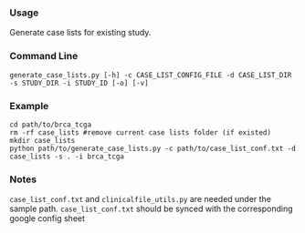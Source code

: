 ### Usage
Generate case lists for existing study.

### Command Line
```
generate_case_lists.py [-h] -c CASE_LIST_CONFIG_FILE -d CASE_LIST_DIR -s STUDY_DIR -i STUDY_ID [-o] [-v]
```

### Example
```
cd path/to/brca_tcga
rm -rf case_lists #remove current case lists folder (if existed)
mkdir case_lists
python path/to/generate_case_lists.py -c path/to/case_list_conf.txt -d case_lists -s . -i brca_tcga
```

### Notes
`case_list_conf.txt` and `clinicalfile_utils.py` are needed under the sample path. 
`case_list_conf.txt` should be synced with the corresponding google config sheet
